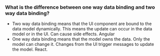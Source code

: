 ### What is the difference between one way data binding and two way data binding? 
- Two way data binding means that the UI component are bound to the data model dynamically. This means the update can occur in the data model or in the UI. Can cause side effects. Angular
- One way data binding means that the model owns the data. Only the model can change it. Changes from the UI trigger messages to update the model. React.